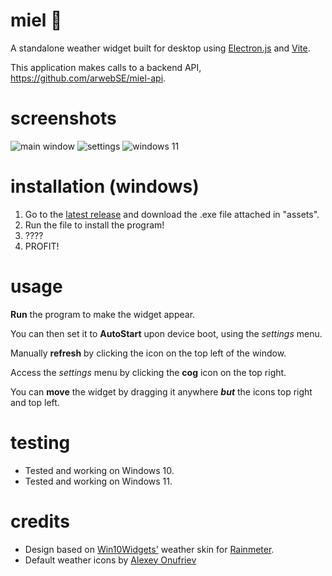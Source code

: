 # miel 🍯

A standalone weather widget built for desktop using [Electron.js](https://www.electronjs.org/) and [Vite](https://vitejs.dev/).

This application makes calls to a backend API, https://github.com/arwebSE/miel-api.

# screenshots

![main window](https://i.imgur.com/9euSA5o.png)
![settings](https://i.imgur.com/nFEJayH.png)
![windows 11](https://i.imgur.com/9OKMxJs.png)

# installation (windows)

1. Go to the [latest release](https://github.com/arwebSE/miel/releases/latest) and download the .exe file attached in "assets".
2. Run the file to install the program!
3. ????
4. PROFIT!

# usage

**Run** the program to make the widget appear.

You can then set it to **AutoStart** upon device boot, using the *settings* menu.

Manually **refresh** by clicking the icon on the top left of the window.

Access the *settings* menu by clicking the **cog** icon on the top right.

You can **move** the widget by dragging it anywhere ***but*** the icons top right and top left.

# testing

* Tested and working on Windows 10.
* Tested and working on Windows 11.

# credits

* Design based on [Win10Widgets'](https://github.com/tjmarkham/win10widgets) weather skin for [Rainmeter](https://www.rainmeter.net/).
* Default weather icons by [Alexey Onufriev](https://dribbble.com/onufriev)
